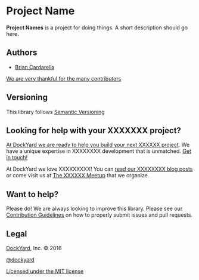 Project Name
=======
**Project Names** is a project for doing things. A short description should go
here.

## Authors ##

* [Brian Cardarella](http://twitter.com/bcardarella)

[We are very thankful for the many contributors](#)

## Versioning ##

This library follows [Semantic Versioning](http://semver.org)

## Looking for help with your XXXXXXX project? ##

[At DockYard we are ready to help you build your next XXXXXX project](https://dockyard.com/consulting).
We have a unique expertise in XXXXXXXX development that is unmatched. [Get in touch!](https://dockyard.com/contact/hire-us)

At DockYard we love XXXXXXXXX! You can [read our XXXXXXXX blog posts](https://dockyard.com/blog/categories/XXXXXXXXX)
or come visit us at [The XXXXXX Meetup](http://www.meetup.com/Boston-Elixir/) that we organize.

## Want to help? ##

Please do! We are always looking to improve this library. Please see our
[Contribution Guidelines](https://github.com/dockyard/project_name/blob/master/CONTRIBUTING.md)
on how to properly submit issues and pull requests.

## Legal ##

[DockYard](http://dockyard.com/), Inc. &copy; 2016

[@dockyard](http://twitter.com/dockyard)

[Licensed under the MIT license](http://www.opensource.org/licenses/mit-license.php)
